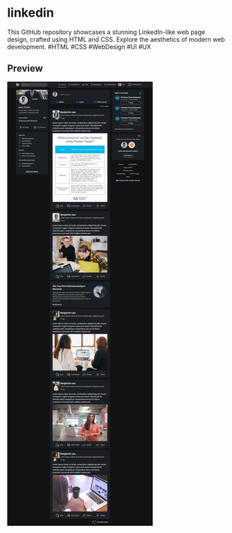 # linkedin
This GitHub repository showcases a stunning LinkedIn-like web page design, crafted using HTML and CSS. Explore the aesthetics of modern web development.  #HTML #CSS #WebDesign #UI #UX

## Preview

![linkedin crone page](/preview.png)
